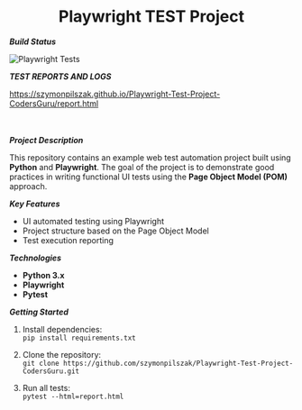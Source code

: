 

<h1 align="center">Playwright TEST Project</h1>


***Build Status***


![Playwright Tests](https://github.com/szymonpilszak/Playwright-Test-Project-CodersGuru/actions/workflows/tests.yml/badge.svg)


***TEST REPORTS AND LOGS***

https://szymonpilszak.github.io/Playwright-Test-Project-CodersGuru/report.html
<br>
<br>
<br>

 ***Project Description***
 
This repository contains an example web test automation project built using **Python** and **Playwright**.
The goal of the project is to demonstrate good practices in writing functional UI tests using the **Page Object Model (POM)** approach.

 ***Key Features***
- UI automated testing using Playwright
- Project structure based on the Page Object Model
- Test execution reporting

 ***Technologies***
- **Python 3.x**
- **Playwright**
- **Pytest**

***Getting Started***
1. Install dependencies:  
   `pip install requirements.txt`

2. Clone the repository:  
   `git clone https://github.com/szymonpilszak/Playwright-Test-Project-CodersGuru.git`
   
3. Run all tests:  
   `pytest --html=report.html`  
